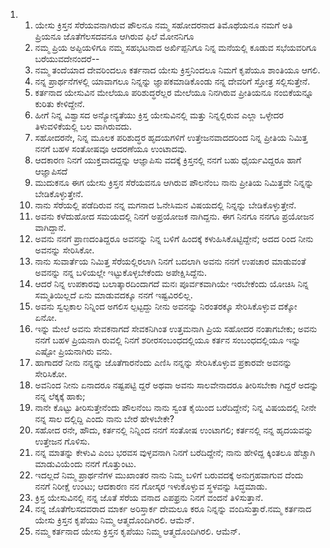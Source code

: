 <ol>
  <li>
    <ol>
      <li>ಯೇಸು ಕ್ರಿಸ್ತನ ಸೆರೆಯವನಾಗಿರುವ ಪೌಲನೂ ನಮ್ಮ ಸಹೋದರನಾದ ತಿಮೊಥೆಯನೂ ನಮಗೆ ಅತಿ ಪ್ರಿಯನೂ ಜೊತೆಗೆಲಸದವನೂ ಆಗಿರುವ ಫಿಲೆ ಮೋನನಿಗೂ</li>
      <li>ನಮ್ಮ ಪ್ರಿಯ ಅಪ್ಫಿಯಳಿಗೂ ನಮ್ಮ ಸಹಭಟನಾದ ಅರ್ಖಿಪ್ಪನಿಗೂ ನಿನ್ನ ಮನೆಯಲ್ಲಿ ಕೂಡುವ ಸಭೆಯವರಿಗೂ ಬರೆಯುವದೇನಂದರೆ--</li>
      <li>ನಮ್ಮ ತಂದೆಯಾದ ದೇವರಿಂದಲೂ ಕರ್ತನಾದ ಯೇಸು ಕ್ರಿಸ್ತನಿಂದಲೂ ನಿಮಗೆ ಕೃಪೆಯೂ ಶಾಂತಿಯೂ ಆಗಲಿ.</li>
      <li>ನನ್ನ ಪ್ರಾರ್ಥನೆಗಳಲ್ಲಿ ಯಾವಾಗಲೂ ನಿನ್ನನ್ನು ಜ್ಞಾಪಕಮಾಡಿಕೊಂಡು ನನ್ನ ದೇವರಿಗೆ ಸ್ತೋತ್ರ ಸಲ್ಲಿಸುತ್ತೇನೆ.</li>
      <li>ಕರ್ತನಾದ ಯೇಸುವಿನ ಮೇಲೆಯೂ ಪರಿಶುದ್ಧರೆಲ್ಲರ ಮೇಲೆಯೂ ನಿನಗಿರುವ ಪ್ರೀತಿಯನೂ ನಂಬಿಕೆಯನ್ನೂ ಕುರಿತು ಕೇಳಿದ್ದೇನೆ.</li>
      <li>ಹೀಗೆ ನಿನ್ನ ವಿಶ್ವಾಸದ ಅನ್ಯೋನ್ಯತೆಯು ಕ್ರಿಸ್ತ ಯೇಸುವಿನಲ್ಲಿ ಮತ್ತು ನಿನ್ನಲ್ಲಿರುವ ಎಲ್ಲಾ ಒಳ್ಳೇದರ ತಿಳುವಳಿಕೆಯಲ್ಲಿ ಬಲ ವಾಗಿರುವದು.</li>
      <li>ಸಹೋದರನೇ, ನಿನ್ನ ಮೂಲಕ ಪರಿಶುದ್ಧರ ಹೃದಯಗಳಿಗೆ ಉತ್ತೇಜನವಾದದರಿಂದ ನಿನ್ನ ಪ್ರೀತಿಯ ನಿಮಿತ್ತ ನನಗೆ ಬಹಳ ಸಂತೋಷವೂ ಆದರಣೆಯೂ ಉಂಟಾದವು.</li>
      <li>ಆದಕಾರಣ ನಿನಗೆ ಯುಕ್ತವಾದದ್ದನ್ನು ಆಜ್ಞಾಪಿಸು ವದಕ್ಕೆ ಕ್ರಿಸ್ತನಲ್ಲಿ ನನಗೆ ಬಹು ಧೈರ್ಯವಿದ್ದರೂ ಹಾಗೆ ಆಜ್ಞಾಪಿಸದೆ</li>
      <li>ಮುದುಕನೂ ಈಗ ಯೇಸು ಕ್ರಿಸ್ತನ ಸೆರೆಯವನೂ ಆಗಿರುವ ಪೌಲನೆಂಬ ನಾನು ಪ್ರೀತಿಯ ನಿಮಿತ್ತವೇ ನಿನ್ನನ್ನು ಬೇಡಿಕೊಳ್ಳುತ್ತೇನೆ.</li>
      <li>ನಾನು ಸೆರೆಯಲ್ಲಿ ಪಡೆದಿರುವ ನನ್ನ ಮಗನಾದ ಓನೇಸಿಮನ ವಿಷಯದಲ್ಲಿ ನಿನ್ನನ್ನು ಬೇಡಿಕೊಳ್ಳುತ್ತೇನೆ.</li>
      <li>ಅವನು ಕಳೆದುಹೋದ ಸಮಯದಲ್ಲಿ ನಿನಗೆ ಅಪ್ರಯೋಜಕ ನಾಗಿದ್ದನು. ಈಗ ನಿನಗೂ ನನಗೂ ಪ್ರಯೋಜನ ವಾಗಿದ್ದಾನೆ.</li>
      <li>ಅವನು ನನಗೆ ಪ್ರಾಣದಂತಿದ್ದರೂ ಅವನನ್ನು ನಿನ್ನ ಬಳಿಗೆ ಹಿಂದಕ್ಕೆ ಕಳುಹಿಸಿಕೊಟ್ಟಿದ್ದೇನೆ; ಅದದ ರಿಂದ ನೀನು ಅವನನ್ನು ಸೇರಿಸಿಕೋ.</li>
      <li>ನಾನು ಸುವಾರ್ತೆಯ ನಿಮಿತ್ತ ಸೆರೆಯಲ್ಲಿರಲಾಗಿ ನಿನಗೆ ಬದಲಾಗಿ ಅವನು ನನಗೆ ಉಪಚಾರ ಮಾಡುವಂತೆ ಅವನನ್ನು ನನ್ನ ಬಳಿಯಲ್ಲೇ ಇಟ್ಟುಕೊಳ್ಳಬೇಕೆಂದು ಅಪೇಕ್ಷಿಸಿದ್ದೆನು.</li>
      <li>ಆದರೆ ನಿನ್ನ ಉಪಕಾರವು ಬಲಾತ್ಕಾರದಿಂದಾಗದೆ ಮನಃ ಪೂರ್ವಕವಾಗಿಯೇ ಇರಬೇಕೆಂದು ಯೋಚಿಸಿ ನಿನ್ನ ಸಮ್ಮತಿಯಿಲ್ಲದೆ ಏನು ಮಾಡುವದಕ್ಕೂ ನನಗೆ ಇಷ್ಟವಿರಲಿಲ್ಲ.</li>
      <li>ಅವನು ಸ್ವಲ್ಪಕಾಲ ನಿನ್ನಿಂದ ಅಗಲಿಸ ಲ್ಪಟ್ಟದ್ದು ನೀನು ಅವನನ್ನು ನಿರಂತರಕ್ಕೂ ಸೇರಿಸಿಕೊಳ್ಳುವ ದಕ್ಕೋ ಏನೋ.</li>
      <li>ಇನ್ನು ಮೇಲೆ ಅವನು ಸೇವಕನಾಗದೆ ಸೇವಕನಿಗಿಂತ ಉತ್ತಮನಾಗಿ ಪ್ರಿಯ ಸಹೋದರ ನಂತಾಗಬೇಕು; ಅವನು ನನಗೆ ಬಹಳ ಪ್ರಿಯನಾಗಿ ರುವಲ್ಲಿ ನಿನಗೆ ಶರೀರಸಂಬಂಧದಲ್ಲಿಯೂ ಕರ್ತನ ಸಂಬಂಧದಲ್ಲಿಯೂ ಇನ್ನು ಎಷ್ಟೋ ಪ್ರಿಯನಾಗಿರು ವನು.</li>
      <li>ಹಾಗಾದರೆ ನೀನು ನನ್ನನ್ನು ಜೊತೆಗಾರನೆಂದು ಎಣಿಸಿ ನನ್ನನ್ನು ಸೇರಿಸಿಕೊಳ್ಳುವ ಪ್ರಕಾರವೇ ಅವನನ್ನು ಸೇರಿಸಿಕೋ.</li>
      <li>ಅವನಿಂದ ನೀನು ಏನಾದರೂ ನಷ್ಟಪಟ್ಟಿ ದ್ದರೆ ಅಥವಾ ಅವನು ಸಾಲವೇನಾದರೂ ತೀರಿಸಬೇಕಾ ಗಿದ್ದರೆ ಅದನ್ನು ನನ್ನ ಲೆಕ್ಕಕ್ಕೆ ಹಾಕು;</li>
      <li>ನಾನೇ ಕೊಟ್ಟು ತೀರಿಸುತ್ತೇನೆಂದು ಪೌಲನೆಂಬ ನಾನು ಸ್ವಂತ ಕೈಯಿಂದ ಬರೆದಿದ್ದೇನೆ; ನಿನ್ನ ವಿಷಯದಲ್ಲಿ ನೀನೇ ನನ್ನ ಸಾಲ ದಲ್ಲಿದ್ದಿ ಎಂದು ನಾನು ಬೇರೆ ಹೇಳಬೇಕೇ?</li>
      <li>ಸಹೋದ ರನೇ, ಹೌದು, ಕರ್ತನಲ್ಲಿ ನಿನ್ನಿಂದ ನನಗೆ ಸಂತೋಷ ಉಂಟಾಗಲಿ; ಕರ್ತನಲ್ಲಿ ನನ್ನ ಹೃದಯವನ್ನು ಉತ್ತೇಜನ ಗೊಳಿಸು.</li>
      <li>ನನ್ನ ಮಾತನ್ನು ಕೇಳುವಿ ಎಂಬ ಭರವಸ ವುಳ್ಳವನಾಗಿ ನಿನಗೆ ಬರೆದಿದ್ದೇನೆ; ನಾನು ಹೇಳಿದ್ದ ಕ್ಕಿಂತಲೂ ಹೆಚ್ಚಾಗಿ ಮಾಡುವಿಯೆಂದು ನನಗೆ ಗೊತ್ತುಂಟು.</li>
      <li>ಇದಲ್ಲದೆ ನಿಮ್ಮ ಪ್ರಾರ್ಥನೆಗಳ ಮುಖಾಂತರ ನಾನು ನಿಮ್ಮ ಬಳಿಗೆ ಬರುವದಕ್ಕೆ ಅನುಗ್ರಹವಾಗುವ ದೆಂದು ನನಗೆ ನಿರೀಕ್ಷೆ ಉಂಟು; ಆದಕಾರಣ ನನ ಗೋಸ್ಕರ ಇಳುಕೊಳ್ಳುವ ಸ್ಥಳವನ್ನು ಸಿದ್ಧಮಾಡು.</li>
      <li>ಕ್ರಿಸ್ತ ಯೇಸುವಿನಲ್ಲಿ ನನ್ನ ಜೊತೆ ಸೆರೆಯ ವನಾದ ಎಪಫ್ರನು ನಿನಗೆ ವಂದನೆ ತಿಳಿಸುತ್ತಾನೆ.</li>
      <li>ನನ್ನ ಜೊತೆಗೆಲಸದವರಾದ ಮಾರ್ಕ ಅರಿಸ್ತಾರ್ಕ ದೇಮಲೂ ಕರೂ ನಿನ್ನನ್ನು ವಂದಿಸುತ್ತಾರೆ.ನಮ್ಮ ಕರ್ತನಾದ ಯೇಸು ಕ್ರಿಸ್ತನ ಕೃಪೆಯು ನಿಮ್ಮ ಆತ್ಮದೊಂದಿಗಿರಲಿ. ಆಮೆನ್‌.</li>
      <li>ನಮ್ಮ ಕರ್ತನಾದ ಯೇಸು ಕ್ರಿಸ್ತನ ಕೃಪೆಯು ನಿಮ್ಮ ಆತ್ಮದೊಂದಿಗಿರಲಿ. ಆಮೆನ್‌.</li>
    </ol>
  </li>
</ol>